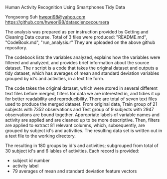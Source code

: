 Human Activity Recognition Using Smartphones Tidy Data

Yongseong Suh
hweori98@yahoo.com
https://github.com/hweori98/datasciencecoursera

The analysis was prepared as per instruction provided by Getting and Cleaning Data course. Total of 3 files were produced: "README.md", "CodeBook.md", "run_analysis.r" They are uploaded on the above github repository. 

The codebook lists the variables analyzed, explains how the variables were filtered and analyzed, and provides brief information about the source dataset. The r script is a code that takes the original dataset and outputs a tidy dataset, which has averages of mean and standard deviation variables grouped by id's and activities, in a text file form. 

The code takes the original dataset, which were stored in several different text files before merged, filters for data we are interested in, and tidies it up for better readability and reproducibility. There are total of seven text files used to produce the merged dataset. From original data, Train group of 21 subjects with 7352 observations and Test group of 9 subjects with 2947 observations are bound together. Appropriate labels of variable names and activity are applied and are cleaned up to be more descriptive. Then, filters are applied to extract 81 relevant columns, which, subsequently, are grouped by subject id's and activities. The resulting data set is written out in a text file to the working directory.   

The resulting in 180 groups by id's and activities; subgrouped from total of 30 subject id's and 6 lables of activities. Each record is provided:
- subject id number
- activity label
- 79 averages of mean and standard deviation feature vectors



